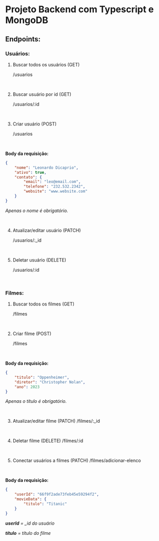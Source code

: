 # Projeto Backend com Typescript e MongoDB

## Endpoints:

### Usuários:

1. Buscar todos os usuários (GET)

    /usuarios

<br>

2. Buscar usuário por id (GET)

    /usuarios/:id

<br>

3. Criar usuário (POST)

    /usuarios

<br>

**Body da requisição:**

```json
{
    "nome": "Leonardo Dicaprio",
    "ativo": true,
    "contato": {
        "email": "leo@email.com",
        "telefone": "232.532.2342",
        "website": "www.website.com"
    }
}
```

_Apenas o nome é obrigatório._

<br>

4. Atualizar/editar usuário (PATCH)

    /usuarios/:\_id

<br>

5. Deletar usuário (DELETE)

    /usuarios/:id

<br>

### Filmes:

1. Buscar todos os filmes (GET)

    /filmes

<br>

2. Criar filme (POST)

    /filmes

<br>

**Body da requisição:**

```json
{
    "titulo": "Oppenheimer",
    "diretor": "Christopher Nolan",
    "ano": 2023
}
```

_Apenas o título é obrigatório._

<br>

3. Atualizar/editar filme (PATCH)
   /filmes/:\_id

<br>

4. Deletar filme (DELETE)
   /filmes/:id

<br>

5. Conectar usuários a filmes (PATCH)
   /filmes/adicionar-elenco

<br>

**Body da requisição:**

```json
{
    "userId": "66f9f2ade73feb45e59294f2",
    "movieData": {
        "titulo": "Titanic"
    }
}
```

_**userId** = \_id do usuário_

_**título** = título do filme_
